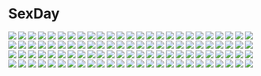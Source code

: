 # SexDay
![](https://konachan.com/jpeg/a4ceddc79c094864a2fa4240a1552980/Konachan.com%20-%20304405%20barefoot%20breasts%20fate_grand_order%20fate_%28series%29%20lohel%20long_hair%20minamoto_no_yorimitsu_%28fate%29%20nipples%20nude%20purple_eyes%20purple_hair.jpg)
![](https://konachan.com/jpeg/1c4065cd5f0000e1c01ad2f7c48ccb02/Konachan.com%20-%20272812%20aqua_eyes%20bow%20candy%20cape%20catgirl%20cosplay%20fang%20food%20gloves%20halloween%20hat%20loli%20lollipop%20mask%20pumpkin%20red_eyes%20signed%20tail%20touhou%20vampire%20witch_hat.jpg)
![](https://konachan.com/image/b62b8b70ad027a3a3591d2a930a67cd3/Konachan.com%20-%20165545%20black_hair%20blonde_hair%20blue_hair%20ghost_dance_dance_dance%20gun%20katana%20kyouka_hatori%20phone%20red_hair%20skirt%20sword%20weapon.jpg)
![](https://konachan.com/image/cd208c613b6c8773ed9508e55ea714f6/Konachan.com%20-%2020940%20cosplay%20da_capo%20izumi_konata%20lucky_star%20parody.jpg)
![](https://konachan.com/image/31ecf92c6658da97c2b719e12b902a9d/Konachan.com%20-%2046198%20artoria_pendragon_%28all%29%20fate_%28series%29%20fate_stay_night%20saber.jpg)
![](https://konachan.com/jpeg/a1db9325f49cac15555ff81704f469b3/Konachan.com%20-%20243614%202girls%20barefoot%20blue_hair%20blush%20bow%20breasts%20brown_hair%20butterfly%20dress%20flowers%20garter%20long_hair%20petals%20pink_eyes%20ribbons%20sonoda_umi%20water%20wings.jpg)
![](https://konachan.com/image/b172e3856414c08fea4104024af9d71f/Konachan.com%20-%20302720%20aqua_eyes%20aqua_hair%20butterfly%20hatsune_miku%20kozu_%28bloomme1_me%29%20long_hair%20twintails%20vocaloid.jpg)
![](https://konachan.com/image/3f1228efcc58b22f15e3e705796c45de/Konachan.com%20-%20280466%202girls%20aliasing%20bicolored_eyes%20blue_eyes%20blush%20brown_hair%20cherry_blossoms%20flowers%20futaba_miwa%20long_hair%20original%20school_uniform%20signed%20skirt.jpg)
![](https://konachan.com/image/1e86d9673caaea71a45816cf9f8341bc/Konachan.com%20-%20163978%20blush%20karada_asobi%20k-on%21%20nakano_azusa%20panties%20school_uniform%20spread_legs%20twintails%20underwear.jpg)
![](https://konachan.com/image/42bad40700d3120734cf7704e1e7870e/Konachan.com%20-%20216125%20alice_margatroid%20blonde_hair%20boots%20eredhen%20grass%20headband%20short_hair%20touhou%20wristwear.jpg)
![](https://konachan.com/jpeg/6255537498fbd02631e337926d205511/Konachan.com%20-%20206185%20akiyama_mio%20anus%20cosine%20hirasawa_yui%20k-on%21%20kotobuki_tsumugi%20nakano_azusa%20nopan%20pussy%20skirt%20tainaka_ritsu%20uncensored%20upskirt.jpg)
![](https://konachan.com/image/7bf9c8a273db1217758072c7730b8871/Konachan.com%20-%20280751%202girls%20animal%20bird%20blonde_hair%20food%20himehina_channel%20long_hair%20pink_hair%20pos2457564744%20purple_eyes%20scarf%20skirt%20snow%20suzuki_hina%20tanaka_hime.jpg)
![](https://konachan.com/jpeg/331e9410c665249c91c038972ed57389/Konachan.com%20-%2052813%20kagamine_len%20kagamine_rin%20male%20vocaloid.jpg)
![](https://konachan.com/image/3e02e0b75d5fb9fcc48b86e4972bd3a7/Konachan.com%20-%2049401%20bra%20cameltoe%20inuneko_kagura_yuuki_matatapi_little_box%20loli%20panties%20panty_pull%20purple_eyes%20striped_panties%20tagme%20underwear%20white_hair.jpg)
![](https://konachan.com/jpeg/cd74058db28bc3321f7d12693d2e3b39/Konachan.com%20-%20113162%20tagme.jpg)
![](https://konachan.com/image/c737d1bda792dec2d9a1e8c6d9bb5edd/Konachan.com%20-%20159198%20animal_ears%20azure_%28capriccio%29%20catgirl%20gokou_ruri%20maid%20ore_no_imouto_ga_konna_ni_kawaii_wake_ga_nai%20white.jpg)
![](https://konachan.com/jpeg/70fa3ffdc45386381e84d667b281ca0d/Konachan.com%20-%20149640%20fujii_masahiro%20no_bra%20open_shirt%20panties%20sakura-sou_no_pet_na_kanojo%20scan%20shiina_mashiro%20striped_panties%20tie%20underwear.jpg)
![](https://konachan.com/image/a80fa73c080a9d091fe624c267de2172/Konachan.com%20-%20126438%20gray_hair%20ibukitouka%20konpaku_youmu%20short_hair%20thighhighs%20touhou.jpg)
![](https://konachan.com/jpeg/880e3656d43b14b2c21c836db0f5e872/Konachan.com%20-%20290937%20anthropomorphism%20azur_lane%20blonde_hair%20blue_eyes%20cropped%20long_hair%20pantyhose%20pink_hair%20purple_eyes%20scan%20school_uniform%20skirt%20twintails.jpg)
![](https://konachan.com/jpeg/26efb2a9410498d3f6f08f82d786b163/Konachan.com%20-%2095149%20calendar%20fair_child%20hazumi_kotori%20nimura_yuushi%20pink_hair%20school_uniform%20thighhighs.jpg)
![](https://konachan.com/jpeg/cb9b132d8cdca89133e36cb6fdefb4a1/Konachan.com%20-%2076068%20reiuji_utsuho%20touhou.jpg)
![](https://konachan.com/image/cb94eecb39cbce7cf08f90cf86aee295/Konachan.com%20-%2055763%20ayase_asagi%20ayase_ena%20ayase_fuuka%20group%20koiwai_yotsuba%20tagme_%28character%29%20yotsubato%21.jpg)
![](https://konachan.com/jpeg/08da22a86a5acd8dcc0daf80955714de/Konachan.com%20-%20257931%20aliasing%20bed%20blush%20breasts%20euryale%20game_cg%20headdress%20long_hair%20navel%20nipples%20panties%20purple_eyes%20splush_wave%20spread_legs%20twintails%20underwear%20youta.jpg)
![](https://konachan.com/jpeg/fa86948b51ae2d9931eb0d48fda51567/Konachan.com%20-%20292334%20anthropomorphism%20bed%20blue_eyes%20blue_hair%20blush%20breasts%20kantai_collection%20long_hair%20navel%20panties%20terebi%20topless%20underwear%20urakaze_%28kancolle%29.jpg)
![](https://konachan.com/jpeg/413f0ebd24a26e5a3f0565b7618bacf4/Konachan.com%20-%20230711%20animal%20brown_hair%20long_hair%20original%20rabbit%20scan%20school_uniform%20skirt%20thighhighs%20tomose_shunsaku%20zettai_ryouiki.jpg)
![](https://konachan.com/jpeg/b218828838051893050e4ad6d97113f4/Konachan.com%20-%20201017%20anus%20ass%20blue_hair%20bra%20braids%20brown_hair%20empress%20game_cg%20glasses%20green_eyes%20headdress%20panties%20panty_pull%20pussy%20starless%20uncensored%20underwear.jpg)
![](https://konachan.com/jpeg/945830716134572ac537a18bb9e59593/Konachan.com%20-%20180864%20anthropomorphism%20bismarck_%28kancolle%29%20black_eyes%20blonde_hair%20breasts%20gloves%20hat%20kantai_collection%20long_hair%20uniform%20yilan.jpg)
![](https://konachan.com/jpeg/dc670a76690bcbc5dafe05ae7cb5f08f/Konachan.com%20-%20270455%20anus%20ass%20bandaid%20bed%20blue_eyes%20braids%20brown_hair%20censored%20original%20panties%20panty_pull%20penis%20pussy%20pussy_juice%20sex%20short_hair%20twintails%20underwear.jpg)
![](https://konachan.com/jpeg/407323bfb376ad20c9319935049e09a6/Konachan.com%20-%20122920%20akigase_nozomi%20ass%20black_hair%20blush%20game_cg%20manatsu_no_yoru_no_yuki_monogatari%20mikeou%20panties%20panty_pull%20school_uniform%20underwear.jpg)
![](https://konachan.com/image/74bebc1d78537c3cb29c6690d757d99d/Konachan.com%20-%20100441%20bandage%20baseball_bat%20crying%20motorcycle%20orange_hair%20short_hair%20weapon.jpg)
![](https://konachan.com/jpeg/16c3d970fb7b874534a4b1446993e36f/Konachan.com%20-%20236302%20broccoli%20cave%20compa%20cyberconnect%20dualscreen%20group%20hyperdimension_neptunia%20if%20marvelousaql%20neptune%20puchiko%20red_%28character%29%20tsunako.jpg)
![](https://konachan.com/image/8b5b86ca7ab270d94af9560e3ff1db60/Konachan.com%20-%2028049%20animal_ears%20aoi_yuji%20kurohime_%28puni_puni_handmaid%29%20pochiko_%28puni_puni_handmaid%29%20puni_puni_handmaid%20tagme%20yui_%28puni_puni_handmaid%29.jpg)
![](https://konachan.com/image/13058c47b699f4065d1dad946195cfd1/Konachan.com%20-%2090707%202girls%20ass%20blonde_hair%20it_apollo%20panties%20panty_%26_stocking_with_garterbelt%20panty_%28character%29%20stocking_%28character%29%20thighhighs%20topless%20underwear%20yuri.jpg)
![](https://konachan.com/image/d4b96ccc0e9f1d24e7e1bfa24dfc360a/Konachan.com%20-%2058203%20f-ism%20murakami_suigun%20panties%20underwear.jpg)
![](https://konachan.com/jpeg/2900ee74efa9009b2a6a9994d237a5fa/Konachan.com%20-%20120019%20black_hair%20brown_eyes%20k-on%21%20kakashi%20long_hair%20nakano_azusa%20twintails.jpg)
![](https://konachan.com/image/20312815db50da4808b49c6fb1ff5bde/Konachan.com%20-%20271525%20blue_eyes%20blush%20brown_hair%20dress%20girls_frontline%20glasses%20hansal%20heart%20hug%20navel%20orange_eyes%20panties%20red_eyes%20short_hair%20thighhighs%20underwear%20white.jpg)
![](https://konachan.com/jpeg/974cb393aef6187c0fa3782a7414183b/Konachan.com%20-%20194084%20bou_shaku%20bow%20bunny%20dress%20elbow_gloves%20gloves%20gray_eyes%20hat%20long_hair%20luo_tianyi%20mask%20teddy_bear%20thighhighs%20twintails%20vocaloid%20white_hair.jpg)
![](https://konachan.com/jpeg/eddb8e543b98fb2bf7ff189dd1f0f4a5/Konachan.com%20-%20188614%20breasts%20brown_eyes%20brown_hair%20cleavage%20clouds%20dress%20flowers%20original%20petals%20short_hair%20sky%20stars%20tidsean%20umbrella%20wristwear%20yellow_eyes.jpg)
![](https://konachan.com/image/014f5e026b35d3eb519ae43db0ca946f/Konachan.com%20-%20120088%20close%20crying%20jpeg_artifacts%20raid_zero%20reiuji_utsuho%20touhou.jpg)
![](https://konachan.com/image/b14e59e7e883d71d1446fbe6b7cab78d/Konachan.com%20-%20276368%20boots%20brown_eyes%20brown_hair%20gensuke%20original%20pantyhose%20short_hair.jpg)
![](https://konachan.com/jpeg/7b435da1bfaa7f718712f3e6f36bfc09/Konachan.com%20-%20147731%20akino_subaru%20ass%20blue_eyes%20blush%20breasts%20censored%20christmas%20game_cg%20hatsukoi_1_1%20nipples%20no_bra%20nopan%20pussy%20red_hair%20tsukishima_kyou.jpg)
![](https://konachan.com/image/38d69771c9e537af7d4e15b8178cc379/Konachan.com%20-%20249760%20brown_hair%20computer%20dark%20long_hair%20makise_kurisu%20male%20okabe_rintarou%20pantyhose%20purple_eyes%20ranh%20short_hair%20shorts%20signed%20steins%3Bgate%20tie.jpg)
![](https://konachan.com/jpeg/021cce27eefe1c638750930d8f477db2/Konachan.com%20-%20200612%20aqua_eyes%20book%20breasts%20candy%20cleavage%20flowers%20game_cg%20headband%20kuon_ayano%20long_hair%20pantyhose%20phone%20purple_hair%20saga_planets%20skirt%20toranosuke.jpg)
![](https://konachan.com/jpeg/3cf1fd6dbf092a460cd17a2ea2f042bf/Konachan.com%20-%2081937%20ashita_no_kimi_to_au_tame_ni%20breasts%20cleavage%20kurashima_tomoyasu%20tsukino_mai.jpg)
![](https://konachan.com/jpeg/9b88353536bbff317a520e090c426dd9/Konachan.com%20-%20271252%20animal_ears%20armor%20ass%20blonde_hair%20blush%20breasts%20cameltoe%20erect_nipples%20fang%20garter%20gloves%20heart%20long_hair%20panties%20thighhighs%20underwear%20waifu2x.jpg)
![](https://konachan.com/image/b15b245da766107a0f3396dc09859ca6/Konachan.com%20-%20219783%20anthropomorphism%20brown_hair%20cake%20dress%20food%20fruit%20kamisakai%20long_hair%20original%20pink_eyes%20strawberry%20thighhighs%20zettai_ryouiki.jpg)
![](https://konachan.com/image/45dbdcf5cc81966adb86dc6d0b56c8d2/Konachan.com%20-%20276999%20akasaai%20blush%20breasts%20brown_hair%20couch%20long_hair%20navel%20nipples%20no_bra%20open_shirt%20original%20panties%20skirt%20skirt_lift%20thighhighs%20twintails%20underwear.jpg)
![](https://konachan.com/jpeg/f38c8ad2ef00936b29742e0e9ce47107/Konachan.com%20-%20205415%20bicolored_eyes%20cameltoe%20date_a_live%20dress%20goth-loli%20gun%20itsuka_shidou%20lolita_fashion%20panties%20school_uniform%20sky%20underwear%20upskirt%20weapon.jpg)
![](https://konachan.com/image/0d0e364d7e7d5e1e1f2879f2aba74b50/Konachan.com%20-%20176608%20anthropomorphism%20blue_eyes%20boat%20brown_hair%20clouds%20headband%20japanese_clothes%20kongou_%28kancolle%29%20long_hair%20miko%20mu-nyako%20skirt%20thighhighs.jpg)
![](https://konachan.com/image/d0b83243a13593d2a4fe76767d5758c8/Konachan.com%20-%20186226%20blush%20gym_uniform%20jpeg_artifacts%20moeki_yuuta%20original%20panties%20purple_hair%20underwear.jpg)
![](https://konachan.com/jpeg/323c0496b8b25a830ef73b4c18f87508/Konachan.com%20-%20214936%20akame_ga_kill%21%20beach%20bikini%20breasts%20erect_nipples%20esdeath%20hat%20heart%20hewsack%20swimsuit%20tattoo%20undressing%20watermark.jpg)
![](https://konachan.com/image/1e1cc43763ff7394978dd07ef7da0e92/Konachan.com%20-%20183133%20all_male%20black_eyes%20loundraw%20male%20original%20short_hair%20signed%20white_hair.jpg)
![](https://konachan.com/jpeg/b69166bc84381eefdc83f8f25c544d22/Konachan.com%20-%20246021%20breasts%20cum%20game_cg%20nipples%20penis%20pussy%20sex%20tagme_%28artist%29%20tagme_%28character%29%20uncensored%20x-overd.jpg)
![](https://konachan.com/image/1b1959d09a785c6673c58a396bc848b0/Konachan.com%20-%20161082%20cage%20original%20shuka_%28taupe%29.jpg)
![](https://konachan.com/image/433110dd9447d47619fa7bd6c39e9d49/Konachan.com%20-%20167421%20animal%20blush%20brown_hair%20building%20city%20elephant%20kneehighs%20lion%20orange_eyes%20original%20rabbit%20school_uniform%20sheep%20skirt%20usami_miki.jpg)
![](https://konachan.com/image/27cd069e64249a623b1502d29c62e8e8/Konachan.com%20-%20268396%20anthropomorphism%20azur_lane%20graf_zeppelin_%28azur_lane%29%20naka_%28nakamaru_ak%29.jpg)
![](https://konachan.com/image/c3065833807de16f8274820532d6bd81/Konachan.com%20-%20147421%200m0ti%20animal%20cat%20fate_zero%20fate_%28series%29%20gilgamesh%20lion%20loli%20male%20matou_kariya%20matou_sakura%20tohsaka_aoi%20tohsaka_rin%20true_assassin%20turtle%20waver_velvet.jpg)
![](https://konachan.com/jpeg/e3e6d8bfe17e62c206bd07f5c2afb289/Konachan.com%20-%20210350%20game_cg%20raelin_%28sakura_fantasy%29%20sakura_fantasy%20wanaca%20winged_cloud.jpg)
![](https://konachan.com/image/d2f33f537d86eb192759945f0580fcab/Konachan.com%20-%20116718%20cc%20clamp%20code_geass%20green_eyes%20green_hair%20lelouch_lamperouge%20long_hair%20male%20nude%20short_hair%20vector%20watermark%20wings.jpg)
![](https://konachan.com/image/c1f19acf5560f17111eacd34bf09430d/Konachan.com%20-%20270486%20black_hair%20blonde_hair%20clouds%20game_cg%20hug%20japanese_clothes%20kimono%20long_hair%20male%20pink_eyes%20praline%20riv%20short_hair%20sky%20tree%20yamanaka_shoutarou.jpg)
![](https://konachan.com/image/fa4aa82c5b418cb01cc61b82657336da/Konachan.com%20-%2096083%202girls%20bike_shorts%20blue_eyes%20brown_hair%20cameltoe%20green_eyes%20loli%20nanami_to_konomi_no_oshiete_abc%20nishimura_konomi%20nishimura_nanami%20shorts%20tagme.jpg)
![](https://konachan.com/image/0a77ebdd7cb94b0af36798a47916d1b0/Konachan.com%20-%2064620%20suzumiya_haruhi%20suzumiya_haruhi_no_yuutsu.jpg)
![](https://konachan.com/image/5ca48f050b5a74b953d07b918ad8bcd6/Konachan.com%20-%20109425%202girls%20anus%20ass%20breasts%20censored%20hakurei_reimu%20izayoi_kaname%20kochiya_sanae%20nipples%20nude%20pussy%20touhou.jpg)
![](https://konachan.com/image/cad5d9a27742b367da0337eb8c040842/Konachan.com%20-%2037549%20breasts%20cum%20kuramori_yui%20mehime_no_toriko%20no_bra%20open_shirt%20orimiya_mai%20panties%20purple_hair%20swimsuit%20underwear.jpg)
![](https://konachan.com/image/ae2bb827516f445e513f9a571d9a76c6/Konachan.com%20-%2054735%20brown_hair%20tagme.jpg)
![](https://konachan.com/image/81875f12eb8b215da960867e5409eff2/Konachan.com%20-%2098971%20all_male%20crisis_core_final_fantasy_vii%20final_fantasy%20final_fantasy_vii%20male%20zack_fair.jpg)
![](https://konachan.com/image/af9a71e6ffb35d3ffb6a8fe107f821b4/Konachan.com%20-%20118701%20akemi_homura%20mahou_shoujo_madoka_magica.jpg)
![](https://konachan.com/image/5c04fba8d6ef9a4edc4737c9fa22b029/Konachan.com%20-%20270176%20animal%20ass%20beach%20bikini%20blonde_hair%20clouds%20demon%20fang%20food%20horns%20long_hair%20pointed_ears%20shade%20sky%20spread_legs%20swimsuit%20tattoo%20water%20yellow_eyes.jpg)
![](https://konachan.com/image/75c0261cd231199ea1fbb3eafc8431eb/Konachan.com%20-%2078135%20bikini%20blue_eyes%20clouds%20drink%20flowers%20original%20swimsuit%20yamadori_yoshitomo.jpg)
![](https://konachan.com/image/fe989a37320bd48ea3371d1975752390/Konachan.com%20-%20176238%20bariko%20blush%20breast_hold%20breasts%20brown_eyes%20brown_hair%20kaga_%28kancolle%29%20navel%20nipples%20open_shirt%20panties%20panty_pull%20ponytail%20short_hair%20underwear%20wet.jpg)
![](https://konachan.com/jpeg/c2b16ca1b92e2741cdb710ecb0989cc7/Konachan.com%20-%20116474%20akemi_homura%20kaname_madoka%20mahou_shoujo_madoka_magica%20miki_sayaka%20sakura_kyouko%20tomoe_mami.jpg)
![](https://konachan.com/jpeg/29960dcdcd59b308e623ec7505d8f6ef/Konachan.com%20-%20163012%20aqua_eyes%20aqua_hair%20dress%20eyepatch%20gloves%20hatsune_miku%20headphones%20katana%20long_hair%20skirt%20sword%20thighhighs%20twintails%20vocaloid%20weapon%20white.jpg)
![](https://konachan.com/image/ae36002aefd84adbf9d76e8e2a462c83/Konachan.com%20-%20286172%20animal_ears%20breasts%20brown_eyes%20car%20cleavage%20fang%20fate_extra%20fate_%28series%29%20foxgirl%20pink_hair%20tail%20tamamo_no_mae_%28fate%29%20wink%20wristwear.jpg)
![](https://konachan.com/image/ffda843942d8fcde4a2b917e85d31a9d/Konachan.com%20-%20107247%20breasts%20empress%20game_cg%20mamiya_marie%20nipples%20nude%20red_hair%20sei_shoujo%20starless.jpg)
![](https://konachan.com/jpeg/217dfae81575d6f880ea32214bbb1c50/Konachan.com%20-%20119071%20cherry_blossoms%20dress%20flowers%20hat%20ikasemih%20japanese_clothes%20petals%20ribbons%20saigyouji_yuyuko%20touhou%20yakumo_yukari.jpg)
![](https://konachan.com/jpeg/fb00852f7a9882dff5aafed99f28cdb2/Konachan.com%20-%20139805%20ass%20ass_grab%20bikini%20blush%20breasts%20censored%20garter%20happy_core%20headphones%20long_hair%20nipples%20panties%20panty_pull%20pussy%20swimsuit%20underwear%20water.jpg)
![](https://konachan.com/image/9cb3aa151575811ae74461f173a59b28/Konachan.com%20-%2030230%20ass%20breasts%20long_hair%20nipples%20nude%20orange_eyes%20red_hair.jpg)
![](https://konachan.com/image/85c51669b5892e4de82c22673ba096eb/Konachan.com%20-%2019433%20andou_mahoro%20mahoromatic.jpg)
![](https://konachan.com/image/2502024a862e86066759c1cddf9a8f69/Konachan.com%20-%2019190%20animal%20ghibli%20mononoke_hime%20moon%20san%20wolf.jpg)
![](https://konachan.com/jpeg/3376bfe94bd71fb777d8973c33edab10/Konachan.com%20-%20260070%202girls%20aqua_eyes%20aqua_hair%20bed%20blush%20breasts%20brown_eyes%20censored%20game_cg%20headband%20long_hair%20nipples%20nude%20pink_hair%20ponytail%20pubic_hair%20pussy%20yuri.jpg)
![](https://konachan.com/image/59d0a9cfd0198d22b4c34d0d57c72b4e/Konachan.com%20-%20153746%20animal%20ascendancy%20bird%20instrument%20original%20white_hair.jpg)
![](https://konachan.com/image/7dc7dbab42c7857b687aef0034f8961a/Konachan.com%20-%20277751%20building%20city%20clouds%20mclelun%20nobody%20original%20scenic%20sky%20watermark.jpg)
![](https://konachan.com/image/c809b4253ca6d4d6566b5cc2de6b6eb4/Konachan.com%20-%20125010%20aqua_eyes%20aqua_hair%20arigato%20hatsune_miku%20headphones%20long_hair%20nude%20techgirl%20twintails%20vocaloid.jpg)
![](https://konachan.com/jpeg/1eba66135c50c90378ccbb8a74d6144f/Konachan.com%20-%20131531%20animal%20azuma_yoru%20book%20bow%20flowers%20game_cg%20gloves%20group%20kozakai_aya%20kurusu_miki%20petals%20ponytail%20rabbit%20shirokuma%20skirt%20tie%20toranosuke%20twintails.jpg)
![](https://konachan.com/image/300bfb241a019261fee7f5960226b0cc/Konachan.com%20-%205672%20maid%20nanao_naru.jpg)
![](https://konachan.com/jpeg/7a1daa06d3ecd4483a19365170ef29b2/Konachan.com%20-%20176045%20black_eyes%20blue_eyes%20bow%20glasses%20green_eyes%20gun%20kamiki_izumo%20okumura_rin%20purple_eyes%20shima_renzou%20short_hair%20suguro_ryuji%20sword%20tie%20weapon.jpg)
![](https://konachan.com/jpeg/1cc1ba5fd3c67aa635ca7191a4082f1c/Konachan.com%20-%20228014%20all_male%20ensemble_stars%21%20group%20hakaze_kaoru%20male%20oogami_kouga%20otogari_adonis%20ringo_ame%20sakuma_rei.jpg)
![](https://konachan.com/image/1515993a9badc20ca34d8717b32cdc3d/Konachan.com%20-%20275798%20ass%20bikini%20blonde_hair%20boots%20breasts%20cameltoe%20christmas%20dark_skin%20hat%20moon%20night%20original%20real_xxiii%20santa_hat%20short_hair%20swimsuit%20underboob.jpg)
![](https://konachan.com/jpeg/7fa7f1782c83f20f37eaea5ae598275f/Konachan.com%20-%2031077%20black%20nia_teppelin%20tengen_toppa_gurren_lagann%20vector.jpg)
![](https://konachan.com/image/a7c45c9ae2d1b445b64b1b6015b5f7c6/Konachan.com%20-%20157413%20all_male%20anthropomorphism%20happy_tree_friends%20lifty%20male%20shifty.jpg)
![](https://konachan.com/image/74b1d18d86361b9a4f5f59c1d23fe16c/Konachan.com%20-%2013153%20blue_eyes%20brown_hair%20nonohara_yui%20tsuki_ha_higashi_ni_hi_ha_nishi_ni.jpg)
![](https://konachan.com/jpeg/bb5d776f29efd30af0c31f779fbe32a0/Konachan.com%20-%20180097%20blonde_hair%20blue_eyes%20game_cg%20hexenhaus%20kazamatsuri_kana%20koi_suru_kimochi_no_hanakotoba%20long_hair%20satou_36%20uniform.jpg)
![](https://konachan.com/jpeg/768d363f549fafd0d7a851cda93106f9/Konachan.com%20-%20143997%20aqua_eyes%20aqua_hair%20bandaid%20blush%20dancho_%28dancyo%29%20gradient%20hatsune_miku%20loli%20short_hair%20thighhighs%20twintails%20vocaloid.jpg)
![](https://konachan.com/jpeg/2303b72aae26a91eec31180fcc3e93f8/Konachan.com%20-%20283452%20anoa%20apron%20blush%20bow%20breasts%20cherry%20cleavage%20food%20fruit%20heart%20idolmaster%20navel%20pink_eyes%20pink_hair%20short_hair%20skirt%20wristwear%20yumemi_riamu.jpg)
![](https://konachan.com/image/7b615f26b16f87b8ad9ccadf9ee1de09/Konachan.com%20-%2031337%20favorite%20game_cg%20happy_margaret%21%20kokonoka.jpg)
![](https://konachan.com/image/0f9478c32bcb609d3ed16168b8482545/Konachan.com%20-%20285563%20animal%20bird%20breasts%20clouds%20feathers%20gloves%20green_hair%20king%27s_raid%20kobapyon%20long_hair%20maria_%28king%27s_raid%29%20moon%20navel%20night%20orange_eyes%20sky.jpg)
![](https://konachan.com/image/1b2a1df96837bb09f9618c51306a71a2/Konachan.com%20-%2044356%20angel_wish%20ass%20blue_hair%20blush%20breasts%20choker%20cleavage%20favorite%20green_eyes%20maid%20panties%20ribbons%20skirt%20skirt_lift%20thighhighs%20underwear%20waitress%20wink.jpg)
![](https://konachan.com/jpeg/312485eec6b90efccce0f1f3580be48d/Konachan.com%20-%20241725%202girls%20anthropomorphism%20aqua_hair%20blue_hair%20blush%20car%20kantai_collection%20long_hair%20nebusoku%20samidare_%28kancolle%29%20signed%20yellow_eyes%20yuubari_%28kancolle%29.jpg)
![](https://konachan.com/image/6df295ad5d4d15ad1598c1d7afa0354d/Konachan.com%20-%20299462%20black_hair%20blue_eyes%20breasts%20cleavage%20fuu_%28fuore%29%20naked_shirt%20no_bra%20original%20shirt%20short_hair%20wink.jpg)
![](https://konachan.com/image/228ad23f2c378ab0ddb2da48f15a10e3/Konachan.com%20-%20300941%20bra%20breasts%20dark_skin%20fingering%20green_eyes%20kaneru%20long_hair%20nipples%20original%20pointed_ears%20pubic_hair%20spread_legs%20tattoo%20underwear%20white_hair.jpg)
